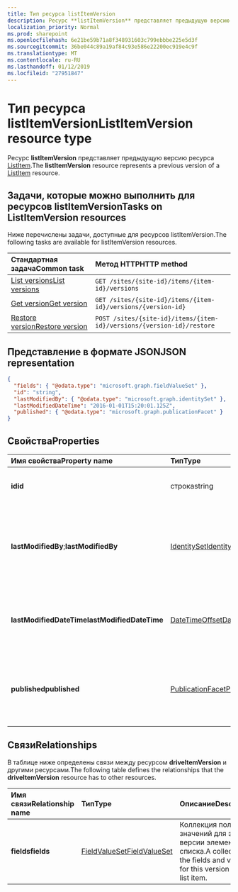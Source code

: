 ```yaml
---
title: Тип ресурса listItemVersion
description: Ресурс **listItemVersion** представляет предыдущую версию ресурса ListItem.
localization_priority: Normal
ms.prod: sharepoint
ms.openlocfilehash: 6e21be59b71a8f348931603c799ebbbe225e5d3f
ms.sourcegitcommit: 36be044c89a19af84c93e586e22200ec919e4c9f
ms.translationtype: MT
ms.contentlocale: ru-RU
ms.lasthandoff: 01/12/2019
ms.locfileid: "27951847"
---
```

# <a name="listitemversion-resource-type"></a><span data-ttu-id="52103-103">Тип ресурса listItemVersion</span><span class="sxs-lookup"><span data-stu-id="52103-103">ListItemVersion resource type</span></span>

<span data-ttu-id="52103-104">Ресурс **listItemVersion** представляет предыдущую версию ресурса [ListItem](listitem.md).</span><span class="sxs-lookup"><span data-stu-id="52103-104">The **listItemVersion** resource represents a previous version of a [ListItem](listitem.md) resource.</span></span>

## <a name="tasks-on-listitemversion-resources"></a><span data-ttu-id="52103-105">Задачи, которые можно выполнить для ресурсов listItemVersion</span><span class="sxs-lookup"><span data-stu-id="52103-105">Tasks on ListItemVersion resources</span></span>

<span data-ttu-id="52103-106">Ниже перечислены задачи, доступные для ресурсов listItemVersion.</span><span class="sxs-lookup"><span data-stu-id="52103-106">The following tasks are available for listItemVersion resources.</span></span>

|            <span data-ttu-id="52103-107">Стандартная задача</span><span class="sxs-lookup"><span data-stu-id="52103-107">Common task</span></span>             |         <span data-ttu-id="52103-108">Метод HTTP</span><span class="sxs-lookup"><span data-stu-id="52103-108">HTTP method</span></span>         |
| :--------------------------------- | :-------------------------- |
| <span data-ttu-id="52103-109">[List versions][version-list]</span><span class="sxs-lookup"><span data-stu-id="52103-109">[List versions][version-list]</span></span>      | `GET /sites/{site-id}/items/{item-id}/versions`  |
| <span data-ttu-id="52103-110">[Get version][version-get]</span><span class="sxs-lookup"><span data-stu-id="52103-110">[Get version][version-get]</span></span>         | `GET /sites/{site-id}/items/{item-id}/versions/{version-id}`     |
| <span data-ttu-id="52103-111">[Restore version][version-restore]</span><span class="sxs-lookup"><span data-stu-id="52103-111">[Restore version][version-restore]</span></span> | `POST /sites/{site-id}/items/{item-id}/versions/{version-id}/restore` |

[version-list]: ../api/listitem-list-versions.md
[version-get]: ../api/listitemversion-get.md
[version-restore]: ../api/listitemversion-restore.md


## <a name="json-representation"></a><span data-ttu-id="52103-112">Представление в формате JSON</span><span class="sxs-lookup"><span data-stu-id="52103-112">JSON representation</span></span>

<!--{
  "blockType": "resource",
  "baseType": "microsoft.graph.baseItemVersion",
  "@odata.type": "microsoft.graph.listItemVersion",
  "@type.aka": "oneDrive.baseItemVersion"
}-->

```json
{
  "fields": { "@odata.type": "microsoft.graph.fieldValueSet" },
  "id": "string",
  "lastModifiedBy": { "@odata.type": "microsoft.graph.identitySet" },
  "lastModifiedDateTime": "2016-01-01T15:20:01.125Z",
  "published": { "@odata.type": "microsoft.graph.publicationFacet" }
}
```

## <a name="properties"></a><span data-ttu-id="52103-113">Свойства</span><span class="sxs-lookup"><span data-stu-id="52103-113">Properties</span></span>

|      <span data-ttu-id="52103-114">Имя свойства</span><span class="sxs-lookup"><span data-stu-id="52103-114">Property name</span></span>       |                         <span data-ttu-id="52103-115">Тип</span><span class="sxs-lookup"><span data-stu-id="52103-115">Type</span></span>                         |                               <span data-ttu-id="52103-116">Описание</span><span class="sxs-lookup"><span data-stu-id="52103-116">Description</span></span>                               |
| :----------------------- | :--------------------------------------------------- | :---------------------------------------------------------------------- |
| <span data-ttu-id="52103-117">**id**</span><span class="sxs-lookup"><span data-stu-id="52103-117">**id**</span></span>                   | <span data-ttu-id="52103-118">строка</span><span class="sxs-lookup"><span data-stu-id="52103-118">string</span></span>                                               | <span data-ttu-id="52103-119">Идентификатор версии.</span><span class="sxs-lookup"><span data-stu-id="52103-119">The ID of the version.</span></span> <span data-ttu-id="52103-120">Только для чтения.</span><span class="sxs-lookup"><span data-stu-id="52103-120">Read-only.</span></span>                                       |
| <span data-ttu-id="52103-121">**lastModifiedBy**;</span><span class="sxs-lookup"><span data-stu-id="52103-121">**lastModifiedBy**</span></span>       | [<span data-ttu-id="52103-122">IdentitySet</span><span class="sxs-lookup"><span data-stu-id="52103-122">IdentitySet</span></span>](../resources/identityset.md)           | <span data-ttu-id="52103-123">Удостоверение пользователя, который последним изменил версию.</span><span class="sxs-lookup"><span data-stu-id="52103-123">Identity of the user which last modified the version.</span></span> <span data-ttu-id="52103-124">Только для чтения.</span><span class="sxs-lookup"><span data-stu-id="52103-124">Read-only.</span></span>        |
| <span data-ttu-id="52103-125">**lastModifiedDateTime**</span><span class="sxs-lookup"><span data-stu-id="52103-125">**lastModifiedDateTime**</span></span> | [<span data-ttu-id="52103-126">DateTimeOffset</span><span class="sxs-lookup"><span data-stu-id="52103-126">DateTimeOffset</span></span>](../resources/timestamp.md)          | <span data-ttu-id="52103-127">Дата и время последнего изменения версии.</span><span class="sxs-lookup"><span data-stu-id="52103-127">Date and time the version was last modified.</span></span> <span data-ttu-id="52103-128">Только для чтения.</span><span class="sxs-lookup"><span data-stu-id="52103-128">Read-only.</span></span>                 |
| <span data-ttu-id="52103-129">**published**</span><span class="sxs-lookup"><span data-stu-id="52103-129">**published**</span></span>            | [<span data-ttu-id="52103-130">PublicationFacet</span><span class="sxs-lookup"><span data-stu-id="52103-130">PublicationFacet</span></span>](../resources/publicationfacet.md) | <span data-ttu-id="52103-131">Указывает состояние публикации конкретной версии.</span><span class="sxs-lookup"><span data-stu-id="52103-131">Indicates the publication status of this particular version.</span></span> <span data-ttu-id="52103-132">Только для чтения.</span><span class="sxs-lookup"><span data-stu-id="52103-132">Read-only.</span></span> |


## <a name="relationships"></a><span data-ttu-id="52103-133">Связи</span><span class="sxs-lookup"><span data-stu-id="52103-133">Relationships</span></span>

<span data-ttu-id="52103-134">В таблице ниже определены связи между ресурсом **driveItemVersion** и другими ресурсами.</span><span class="sxs-lookup"><span data-stu-id="52103-134">The following table defines the relationships that the **driveItemVersion** resource has to other resources.</span></span>

| <span data-ttu-id="52103-135">Имя связи</span><span class="sxs-lookup"><span data-stu-id="52103-135">Relationship name</span></span> |                      <span data-ttu-id="52103-136">Тип</span><span class="sxs-lookup"><span data-stu-id="52103-136">Type</span></span>                      |                               <span data-ttu-id="52103-137">Описание</span><span class="sxs-lookup"><span data-stu-id="52103-137">Description</span></span>                                |
| :---------------- | :--------------------------------------------- | :----------------------------------------------------------------------- |
| <span data-ttu-id="52103-138">**fields**</span><span class="sxs-lookup"><span data-stu-id="52103-138">**fields**</span></span>        | [<span data-ttu-id="52103-139">FieldValueSet</span><span class="sxs-lookup"><span data-stu-id="52103-139">FieldValueSet</span></span>](../resources/fieldvalueset.md) | <span data-ttu-id="52103-140">Коллекция полей и значений для этой версии элемента списка.</span><span class="sxs-lookup"><span data-stu-id="52103-140">A collection of the fields and values for this version of the list item.</span></span> |


<!-- {
  "type": "#page.annotation",
  "description": "The version facet provides information about the properties of a file version.",
  "keywords": "version,versions,version-history,history",
  "section": "documentation",
  "tocPath": "Facets/Version"
} -->
